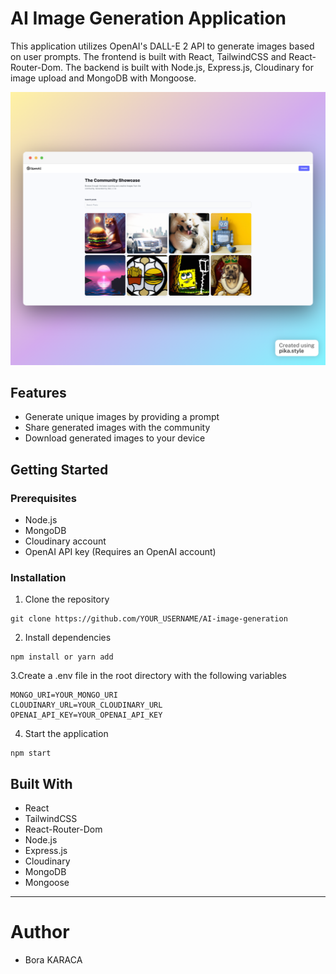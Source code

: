 # AI Image Generation Application

This application utilizes OpenAI's DALL-E 2 API to generate images based on user prompts. The frontend is built with React, TailwindCSS and React-Router-Dom. The backend is built with Node.js, Express.js, Cloudinary for image upload and MongoDB with Mongoose.

![Application live demo](./example.png)

## Features

- Generate unique images by providing a prompt
- Share generated images with the community
- Download generated images to your device

## Getting Started

### Prerequisites

- Node.js
- MongoDB
- Cloudinary account
- OpenAI API key (Requires an OpenAI account)

### Installation

1. Clone the repository

```
git clone https://github.com/YOUR_USERNAME/AI-image-generation
```

2. Install dependencies

```
npm install or yarn add
```

3.Create a .env file in the root directory with the following variables

```
MONGO_URI=YOUR_MONGO_URI
CLOUDINARY_URL=YOUR_CLOUDINARY_URL
OPENAI_API_KEY=YOUR_OPENAI_API_KEY
```

4. Start the application

```
npm start
```

## Built With

- React
- TailwindCSS
- React-Router-Dom
- Node.js
- Express.js
- Cloudinary
- MongoDB
- Mongoose
<hr>

# Author

- Bora KARACA
